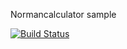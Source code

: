 Normancalculator sample 

[![Build Status](https://dev.azure.com/NormanAndSonsCalc/NormanCalculator/_apis/build/status/NormanCalculator?branchName=master)](https://dev.azure.com/NormanAndSonsCalc/NormanCalculator/_build/latest?definitionId=6&branchName=master)